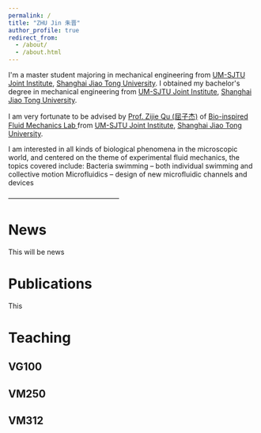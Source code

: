 ```yaml
---
permalink: /
title: "ZHU Jin 朱晋"
author_profile: true
redirect_from: 
  - /about/
  - /about.html
---
```


I'm a master student majoring in mechanical engineering from [UM-SJTU Joint Institute](https://www.ji.sjtu.edu.cn/), [Shanghai Jiao Tong University](https://www.sjtu.edu.cn/). 
I obtained my bachelor's degree in mechanical engineering from [UM-SJTU Joint Institute](https://www.ji.sjtu.edu.cn/), [Shanghai Jiao Tong University](https://www.sjtu.edu.cn/).


I am very fortunate to be advised by [Prof. Zijie Qu (屈子杰)](https://www.ji.sjtu.edu.cn/about/faculty-staff/faculty-directory/faculty-detail/32777/) of [Bio-inspired Fluid Mechanics Lab ](https://sites.ji.sjtu.edu.cn/zijie-qu/) from [UM-SJTU Joint Institute](https://cs.pku.edu.cn/), [Shanghai Jiao Tong University](https://www.sjtu.edu.cn/).

I am interested in all kinds of biological phenomena in the microscopic world, and centered on the theme of experimental fluid mechanics, the topics covered include:
Bacteria swimming – both individual swimming and collective motion
Microfluidics – design of new microfluidic channels and devices

————————————————


News
======
This will be news

Publications
======
This

Teaching
======

VG100
------

VM250
------

VM312
------

